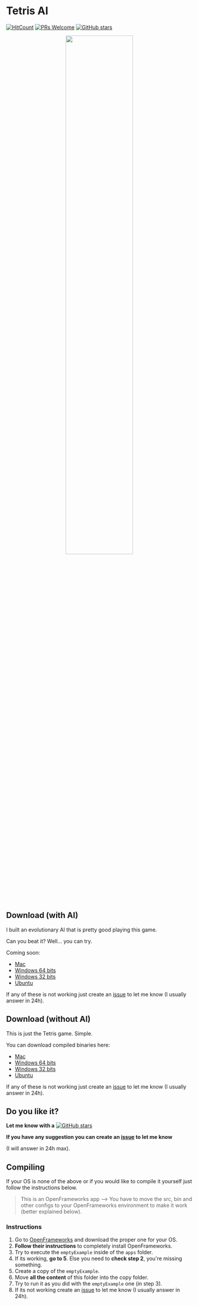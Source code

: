 # Tetris AI

[![HitCount](http://hits.dwyl.io/mrrobb/Artificial-Intelligence/tree/master/Tetris%20AI.svg)](http://hits.dwyl.io/mrrobb/Artificial-Intelligence/tree/master/Tetris%20AI)
[![PRs Welcome](https://img.shields.io/badge/PRs-welcome-brightgreen.svg?style=flat-square)](https://egghead.io/courses/how-to-contribute-to-an-open-source-project-on-github)
[![GitHub stars](https://img.shields.io/github/stars/mrrobb/Artificial-Intelligence.svg?style=social&label=Star&maxAge=9992000)](https://GitHub.com/mrrobb/Artificial-Intelligence/stargazers)

<p align="center">
	<a href="https://www.instagram.com/p/Bdqajy1jeIW">
		<img src="https://j.gifs.com/mQG1zA.gif" width=60%>
	</a>
</p>

## Download (with AI)

I built an evolutionary AI that is pretty good playing this game. 

Can you beat it? Well... you can try.

Coming soon:

- [Mac]()
- [Windows 64 bits]()
- [Windows 32 bits]()
- [Ubuntu]()

If any of these is not working just create an [issue](https://github.com/MrRobb/Artificial-Intelligence/issues) to let me know (I usually answer in 24h).

## Download (without AI)

This is just the Tetris game. Simple.

You can download compiled binaries here:

- [Mac](https://github.com/MrRobb/Artificial-Intelligence/releases/download/Tetris_v1.3/Tetris.app.MacOSX.zip)
- [Windows 64 bits](https://github.com/MrRobb/Artificial-Intelligence/releases/download/Tetris_v1.3/Tetris.Windows.64.zip)
- [Windows 32 bits](https://github.com/MrRobb/Artificial-Intelligence/releases/download/Tetris_v1.3/Tetris.Windows.32.zip)
- [Ubuntu](https://github.com/MrRobb/Artificial-Intelligence/releases/download/Tetris_v1.3/Tetris.Ubuntu.16.04.16.zip)

If any of these is not working just create an [issue](https://github.com/MrRobb/Artificial-Intelligence/issues) to let me know (I usually answer in 24h).

## Do you like it?

**Let me know with a**
[![GitHub stars](https://img.shields.io/github/stars/mrrobb/Artificial-Intelligence.svg?style=social&label=Star&maxAge=9992000)](https://GitHub.com/mrrobb/Artificial-Intelligence/stargazers)

**If you have any suggestion you can create an [issue](https://github.com/MrRobb/Artificial-Intelligence/issues) to let me know**

(I will answer in 24h max).

## Compiling

If your OS is none of the above or if you would like to compile it yourself just follow the instructions below.

> This is an OpenFrameworks app --> You have to move the src, bin and other configs to your OpenFrameworks environment to make it work (better explained below).

### Instructions

1. Go to [OpenFrameworks](http://openframeworks.cc/download/) and download the proper one for your OS.
2. **Follow their instructions** to completely install OpenFrameworks.
3. Try to execute the `emptyExample` inside of the `apps` folder.
4. If its working, **go to 5**. Else you need to **check step 2**, you're missing something.
5. Create a copy of the `emptyExample`.
6. Move **all the content** of this folder into the copy folder.
7. Try to run it as you did with the `emptyExample` one (in step 3).
8. If its not working create an [issue](https://github.com/MrRobb/Artificial-Intelligence/issues) to let me know (I usually answer in 24h).
